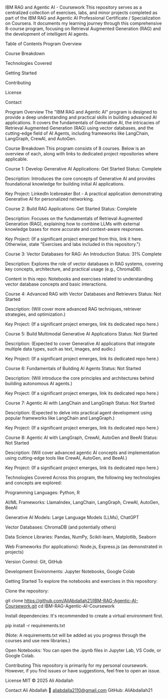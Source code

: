 IBM RAG and Agentic AI - Coursework
This repository serves as a centralized collection of exercises, labs, and minor projects completed as part of the IBM RAG and Agentic AI Professional Certificate / Specialization on Coursera. It documents my learning journey through this comprehensive 8-course program, focusing on Retrieval Augmented Generation (RAG) and the development of intelligent AI agents.

Table of Contents
Program Overview

Course Breakdown

Technologies Covered

Getting Started

Contributing

License

Contact

Program Overview
The "IBM RAG and Agentic AI" program is designed to provide a deep understanding and practical skills in building advanced AI applications. It covers the fundamentals of Generative AI, the intricacies of Retrieval Augmented Generation (RAG) using vector databases, and the cutting-edge field of AI Agents, including frameworks like LangChain, LangGraph, CrewAI, and AutoGen.

Course Breakdown
This program consists of 8 courses. Below is an overview of each, along with links to dedicated project repositories where applicable.

Course 1: Develop Generative AI Applications: Get Started
Status: Complete

Description: Introduces the core concepts of Generative AI and provides foundational knowledge for building initial AI applications.

Key Project: LinkedIn Icebreaker Bot - A practical application demonstrating Generative AI for personalized networking.

Course 2: Build RAG Applications: Get Started
Status: Complete

Description: Focuses on the fundamentals of Retrieval Augmented Generation (RAG), explaining how to combine LLMs with external knowledge bases for more accurate and context-aware responses.

Key Project: (If a significant project emerged from this, link it here. Otherwise, state "Exercises and labs included in this repository.")

Course 3: Vector Databases for RAG: An Introduction
Status: 31% Complete

Description: Explores the role of vector databases in RAG systems, covering key concepts, architecture, and practical usage (e.g., ChromaDB).

Content in this repo: Notebooks and exercises related to understanding vector database concepts and basic interactions.

Course 4: Advanced RAG with Vector Databases and Retrievers
Status: Not Started

Description: (Will cover more advanced RAG techniques, retriever strategies, and optimization.)

Key Project: (If a significant project emerges, link its dedicated repo here.)

Course 5: Build Multimodal Generative AI Applications
Status: Not Started

Description: (Expected to cover Generative AI applications that integrate multiple data types, such as text, images, and audio.)

Key Project: (If a significant project emerges, link its dedicated repo here.)

Course 6: Fundamentals of Building AI Agents
Status: Not Started

Description: (Will introduce the core principles and architectures behind building autonomous AI agents.)

Key Project: (If a significant project emerges, link its dedicated repo here.)

Course 7: Agentic AI with LangChain and LangGraph
Status: Not Started

Description: (Expected to delve into practical agent development using popular frameworks like LangChain and LangGraph.)

Key Project: (If a significant project emerges, link its dedicated repo here.)

Course 8: Agentic AI with LangGraph, CrewAI, AutoGen and BeeAI
Status: Not Started

Description: (Will cover advanced agentic AI concepts and implementation using cutting-edge tools like CrewAI, AutoGen, and BeeAI.)

Key Project: (If a significant project emerges, link its dedicated repo here.)

Technologies Covered
Across this program, the following key technologies and concepts are explored:

Programming Languages: Python, R

AI/ML Frameworks: LlamaIndex, LangChain, LangGraph, CrewAI, AutoGen, BeeAI

Generative AI Models: Large Language Models (LLMs), ChatGPT

Vector Databases: ChromaDB (and potentially others)

Data Science Libraries: Pandas, NumPy, Scikit-learn, Matplotlib, Seaborn

Web Frameworks (for applications): Node.js, Express.js (as demonstrated in projects)

Version Control: Git, GitHub

Development Environments: Jupyter Notebooks, Google Colab

Getting Started
To explore the notebooks and exercises in this repository:

Clone the repository:

git clone https://github.com/AliAbdallah21/IBM-RAG-Agentic-AI-Coursework.git
cd IBM-RAG-Agentic-AI-Coursework

Install dependencies:
It's recommended to create a virtual environment first.

pip install -r requirements.txt

(Note: A requirements.txt will be added as you progress through the courses and use new libraries.)

Open Notebooks: You can open the .ipynb files in Jupyter Lab, VS Code, or Google Colab.

Contributing
This repository is primarily for my personal coursework. However, if you find issues or have suggestions, feel free to open an issue.

License
MIT © 2025 Ali Abdallah

Contact
Ali Abdallah
📧 aliabdalla2110@gmail.com
GitHub: AliAbdallah21
